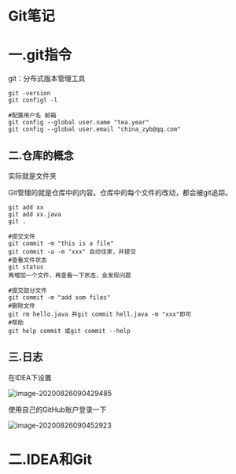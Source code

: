 # Git笔记

# 一.git指令

git：分布式版本管理工具

``` shell
git -version
git configl -l

#配置用户名 邮箱
git config --global user.name "tea.year"
git config --global user.email "china_zyb@qq.com"
```

## 二.仓库的概念

实际就是文件夹

Git管理的就是仓库中的内容。仓库中的每个文件的改动，都会被git追踪。

``` shell
git add xx
git add xx.java
git .

#提交文件
git commit -m "this is a file"
git commit -a -m "xxx" 自动住家，并提交
#查看文件状态
git status
再增加一个文件，再查看一下状态，会发现问题

#提交部分文件
git commit -m "add som files"
#删除文件
git rm hello.java 并git commit hell.java -m "xxx"即可
#帮助
git help commit 或git commit --help

```

## 三.日志

在IDEA下设置

![image-20200826090429485](E:\政通路\课堂笔记\S3\git\assets\image-20200826090429485.png)

使用自己的GitHub账户登录一下

![image-20200826090452923](E:\政通路\课堂笔记\S3\git\assets\image-20200826090452923.png)



# 二.IDEA和Git

